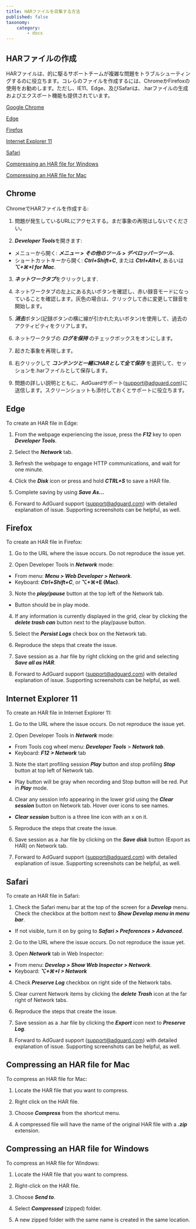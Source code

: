 ```yaml
---
title: HARファイルを収集する方法
published: false
taxonomy:
    category:
        - docs
---
```


## HARファイルの作成

HARファイルは、的に駆るサポートチームが複雑な問題をトラブルシューティングするのに役立ちます。コレらのファイルを作成するには、ChromeかFirefoxの使用をお勧めします。ただし、IE11、Edge、及びSafariは、.harファイルの生成およびエクスポート機能も提供されています。

[Google Chrome](#chrome)

[Edge](#edge)

[Firefox](#firefox)

[Internet Explorer 11](#ie11)

[Safari](#safari)

[Compressing an HAR file for Windows](#harwindows)

[Compressing an HAR file for Mac](#harmac)

## <a id="chrome"></a> Chrome

ChromeでHARファイルを作成する:

1. 問題が発生しているURLにアクセスする。まだ事象の再現はしないでください。

2. ***Developer Tools***を開きます:

- メニューから開く: ***メニュー > その他のツール > デベロッパーツール***.
- ショートカットキーから開く: ***Ctrl+Shift+C***, または ***Ctrl+Alt+I***, あるいは ***⌥+⌘+I for Mac***.

3. ***ネットワークタブ***をクリックします.

4. ネットワークタブの左上にある丸いボタンを確認し、赤い録音モードになっていることを確認します。灰色の場合は、クリックして赤に変更して録音を開始します。

5. ***消去***ボタン(記録ボタンの横に線が引かれた丸いボタン)を使用して、過去のアクティビティをクリアします。

6. ネットワークタブの ***ログを保持*** のチェックボックスをオンにします。

7. 起きた事象を再現します。

8. 右クリックして ***コンテンツと一緒にHARとして全て保存*** を選択して、セッションを.harファイルとして保存します。

9. 問題の詳しい説明とともに、AdGuardサポート(support@adguard.com)に送信します。スクリーンショットも添付しておくとサポートに役立ちます。


## <a id="edge"></a> Edge

To create an HAR file in Edge:

1. From the webpage experiencing the issue, press the ***F12*** key to open ***Developer Tools***.

2. Select the ***Network*** tab.

3. Refresh the webpage to engage HTTP communications, and wait for one minute.

4. Click the ***Disk*** icon or press and hold ***CTRL+S*** to save a HAR file.

5. Complete saving by using ***Save As…***

6. Forward to AdGuard support (support@adguard.com) with detailed explanation of issue. Supporting screenshots can be helpful, as well.

## <a id="firefox"></a> Firefox

To create an HAR file in Firefox:

1. Go to the URL where the issue occurs. Do not reproduce the issue yet.

2. Open Developer Tools in ***Network*** mode:
- From menu: ***Menu > Web Developer > Network***.
- Keyboard: ***Ctrl+Shift+C***, or **⌥+⌘+E (Mac)**.

3. Note the ***play/pause*** button at the top left of the Network tab.
- Button should be in play mode.

4. If any information is currently displayed in the grid, clear by clicking the ***delete trash can*** button next to the play/pause button.

5. Select the ***Persist Logs*** check box on the Network tab.

6. Reproduce the steps that create the issue.

7. Save session as a .har file by right clicking on the grid and selecting ***Save all as HAR***.

8. Forward to AdGuard support (support@adguard.com) with detailed explanation of issue. Supporting screenshots can be helpful, as well.

## <a id="ie11"></a> Internet Explorer 11

To create an HAR file in Internet Explorer 11:

1. Go to the URL where the issue occurs. Do not reproduce the issue yet.

2. Open Developer Tools in ***Network*** mode:
- From Tools cog wheel menu: ***Developer Tools*** > ***Network tab***.
- Keyboard: ***F12 > Network*** tab

3. Note the start profiling session ***Play*** button and stop profiling ***Stop*** button at top left of Network tab.
- Play button will be gray when recording and Stop button will be red. Put in ***Play*** mode.

4. Clear any session info appearing in the lower grid using the ***Clear session*** button on Network tab. Hover over icons to see names.
- ***Clear session*** button is a three line icon with an x on it.

5. Reproduce the steps that create the issue.

6. Save session as a .har file by clicking on the ***Save disk*** button (Export as HAR) on Network tab.

7. Forward to AdGuard support (support@adguard.com) with detailed explanation of issue. Supporting screenshots can be helpful, as well.

## <a id="safari"></a> Safari

To create an HAR file in Safari:

1. Check the Safari menu bar at the top of the screen for a ***Develop*** menu. Check the checkbox at the bottom next to ***Show Develop menu in menu bar***.
- If not visible, turn it on by going to ***Safari > Preferences > Advanced***.

2. Go to the URL where the issue occurs. Do not reproduce the issue yet.

3. Open ***Network*** tab in Web Inspector:
- From menu: ***Develop > Show Web Inspector > Network***.
- Keyboard: ***⌥+⌘+I > Network***

4. Check ***Preserve Log*** checkbox on right side of the Network tabs.

5. Clear current Network items by clicking the ***delete Trash*** icon at the far right of Network tabs.

6. Reproduce the steps that create the issue.

7. Save session as a .har file by clicking the ***Export*** icon next to ***Preserve Log***.

8. Forward to AdGuard support (support@adguard.com) with detailed explanation of issue. Supporting screenshots can be helpful, as well.


## <a id="harmac"></a> Compressing an HAR file for Mac

To compress an HAR file for Mac:

1. Locate the HAR file that you want to compress.

2. Right click on the HAR file.

3. Choose ***Compress*** from the shortcut menu.

4. A compressed file will have the name of the original HAR file with a ***.zip*** extension.

## <a id="harwindows"></a> Compressing an HAR file for Windows

To compress an HAR file for Windows:

1. Locate the HAR file that you want to compress.

2. Right-click on the HAR file.

3. Choose ***Send to***.

4. Select ***Compressed*** (zipped) folder.

5. A new zipped folder with the same name is created in the same location.
